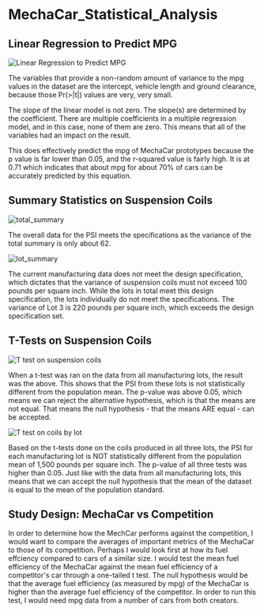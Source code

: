 # MechaCar_Statistical_Analysis

## Linear Regression to Predict MPG

![Linear Regression to Predict MPG](https://user-images.githubusercontent.com/74469315/111876020-20d4e680-8973-11eb-95b1-f01f956188ca.PNG)

The variables that provide a non-random amount of variance to the mpg values in the dataset are the intercept, vehicle length and ground clearance, because those Pr(>|t|) values are very, very small.

The slope of the linear model is not zero. The slope(s) are determined by the coefficient. There are multiple coefficients in a multiple regression model, and in this case, none of them are zero. This means that all of the variables had an impact on the result.

This does effectively predict the mpg of MechaCar prototypes because the p value is far lower than 0.05, and the r-squared value is fairly high. It is at 0.71 which indicates that about mpg for about 70% of cars can be accurately predicted by this equation.


## Summary Statistics on Suspension Coils

![total_summary](https://user-images.githubusercontent.com/74469315/111927018-8addb080-8a85-11eb-8de3-3fa0d5aae38b.PNG)

The overall data for the PSI meets the specifications as the variance of the total summary is only about 62.

![lot_summary](https://user-images.githubusercontent.com/74469315/111926949-46eaab80-8a85-11eb-83d6-cbb9fccbfaec.PNG)

The current manufacturing data does not meet the design specification, which dictates that the variance of suspension coils must not exceed 100 pounds per square inch. While the lots in total meet this design specification, the lots individually do not meet the specifications. The variance of Lot 3 is 220 pounds per square inch, which exceeds the design specification set.

## T-Tests on Suspension Coils

![T test on suspension coils](https://user-images.githubusercontent.com/74469315/111882759-b7160600-898d-11eb-9c53-d4ef0a48a698.PNG)

When a t-test was ran on the data from all manufacturing lots, the result was the above. This shows that the PSI from these lots is not statistically different from the population mean. The p-value was above 0.05, which means we can reject the alternative hypothesis, which is that the means are not equal. That means the null hypothesis - that the means ARE equal - can be accepted.

![T test on coils by lot](https://user-images.githubusercontent.com/74469315/111882790-ddd43c80-898d-11eb-8b02-812ed92dfa2e.PNG)

Based on the t-tests done on the coils produced in all three lots, the PSI for each manufacturing lot is NOT statistically different from the population mean of 1,500 pounds per square inch. The p-value of all three tests was higher than 0.05. Just like with the data from all manufacturing lots, this means that we can accept the null hypothesis that the mean of the dataset is equal to the mean of the population standard.

## Study Design: MechaCar vs Competition

In order to determine how the MechCar performs against the competition, I would want to compare the averages of important metrics of the MechaCar to those of its competition. Perhaps I would look first at how its fuel effciency compared to cars of a similar size. I would test the mean fuel efficiency of the MechaCar against the mean fuel efficiency of a competitor's car through a one-tailed t test. The null hypothesis would be that the average fuel efficiency (as measured by mpg) of the MechaCar is higher than the average fuel efficiency of the competitor. In order to run this test, I would need mpg data from a number of cars from both creators.
